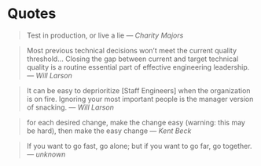 # Quotes

> Test in production, or live a lie
> — <cite>Charity Majors</cite>

> Most previous technical decisions won’t meet the current quality threshold…
> Closing the gap between current and target technical quality is a routine essential part of effective engineering leadership.
> — <cite>Will Larson</cite>

> It can be easy to deprioritize [Staff Engineers] when the organization is on fire.
> Ignoring your most important people is the manager version of snacking.
> — <cite>Will Larson</cite>

> for each desired change, make the change easy (warning: this may be hard), then make the easy change
> — <cite>Kent Beck</cite>

> If you want to go fast, go alone; but if you want to go far, go together.
> — <cite>unknown</cite>
